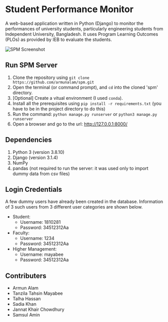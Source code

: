 # Student Performance Monitor
A web-based application written in Python (Django) to monitor the performances of university students, particularly engineering students from Independent University, Bangladesh. It uses Program Learning Outcomes (PLOs) as provided by IEB to evaluate the students.

![SPM Screenshot](images/spm_faculty.png)

## Run SPM Server
1. Clone the repository using `git clone https://github.com/armunalam/spm.git`
2. Open the terminal (or command prompt), and `cd` into the cloned 'spm' directory.
3. [Optional] Create a vitual environment (I used `conda`).
4. Install all the prerequisites using `pip install -r requirements.txt` (you have to be in the project directory to do this)
5. Run the command: `python manage.py runserver` or `python3 manage.py runserver`
6. Open a browser and go to the url: http://127.0.0.1:8000/

## Dependencies
1. Python 3 (version 3.8.10)
2. Django (version 3.1.4)
3. NumPy
4. pandas (not required to run the server: it was used only to import dummy data from csv files)

## Login Credentials
A few dummy users have already been created in the database. Information of 3 such users from 3 different user categories are shown below.
* Student:
    - Username: 1810281
    - Password: 34512312Aa
* Faculty:
    - Username: 1234
    - Password: 34512312Aa
* Higher Management:
    - Username: mayabee
    - Password: 34512312Aa

## Contributers
* Armun Alam
* Tanzila Tahsin Mayabee
* Talha Hassan
* Sadia Khan
* Jannat Khair Chowdhury
* Samsul Amin

